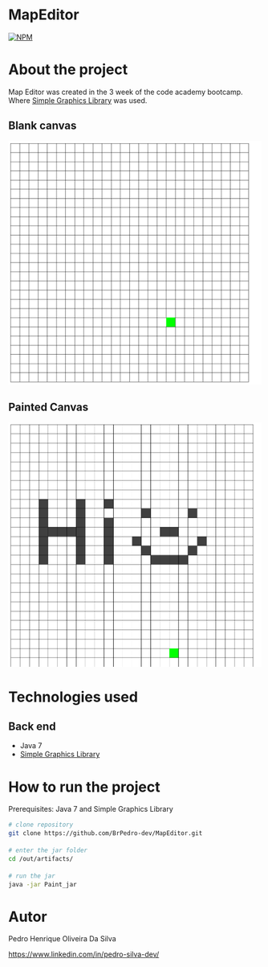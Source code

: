# MapEditor
[![NPM](https://img.shields.io/npm/l/react)](https://github.com/BrPedro-dev/MapEditor/blob/main/LICENSE) 

# About the project

Map Editor was created in the 3 week of the code academy bootcamp. Where [Simple Graphics Library]( https://github.com/academia-de-codigo/simple-graphics) was used. 


## Blank canvas 
![Blank canvas](https://github.com/BrPedro-dev/MapEditor/blob/main/images/emptycanvas%20.png)

## Painted Canvas 
![Painted Canvas ](https://github.com/BrPedro-dev/MapEditor/blob/main/images/canvas.png)

# Technologies used 
## Back end
- Java 7
- [Simple Graphics Library]( https://github.com/academia-de-codigo/simple-graphics)

# How to run the project 

Prerequisites: Java 7 and Simple Graphics Library

```bash
# clone repository 
git clone https://github.com/BrPedro-dev/MapEditor.git

# enter the jar folder 
cd /out/artifacts/

# run the jar 
java -jar Paint_jar
```


# Autor

Pedro Henrique Oliveira Da Silva

https://www.linkedin.com/in/pedro-silva-dev/
